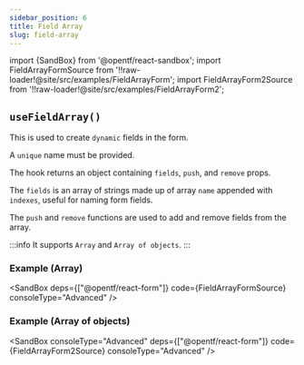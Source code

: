 ```yaml
---
sidebar_position: 6
title: Field Array
slug: field-array
---
```


import {SandBox} from '@opentf/react-sandbox';
import FieldArrayFormSource from '!!raw-loader!@site/src/examples/FieldArrayForm';
import FieldArrayForm2Source from '!!raw-loader!@site/src/examples/FieldArrayForm2';

## `useFieldArray()`

This is used to create `dynamic` fields in the form.

A `unique` name must be provided.

The hook returns an object containing `fields`, `push`, and `remove` props.

The `fields` is an array of strings made up of array `name` appended with `indexes`, useful for naming form fields.

The `push` and `remove` functions are used to add and remove fields from the array.

:::info
It supports `Array` and `Array of objects`.
:::

### Example (Array)

<SandBox deps={["@opentf/react-form"]} code={FieldArrayFormSource} consoleType="Advanced" />

### Example (Array of objects)

<SandBox consoleType="Advanced" deps={["@opentf/react-form"]} code={FieldArrayForm2Source} consoleType="Advanced" />
